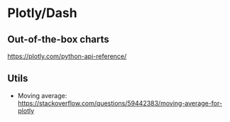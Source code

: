 # Plotly/Dash

## Out-of-the-box charts

https://plotly.com/python-api-reference/

## Utils

- Moving average: https://stackoverflow.com/questions/59442383/moving-average-for-plotly

